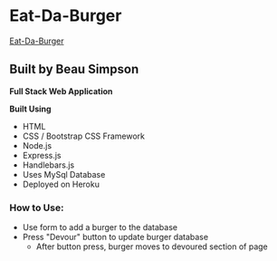 # Eat-Da-Burger
[Eat-Da-Burger](https://burger-beausimpson.herokuapp.com/)
## Built by Beau Simpson

**Full Stack Web Application**

**Built Using**
- HTML
- CSS / Bootstrap CSS Framework
- Node.js
- Express.js
- Handlebars.js
- Uses MySql Database
- Deployed on Heroku

### How to Use:
- Use form to add a burger to the database
- Press "Devour" button to update burger database
    - After button press, burger moves to devoured section of page
